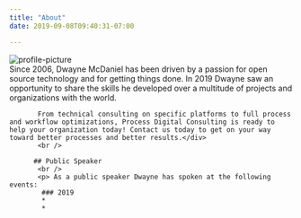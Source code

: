 ```yaml
---
title: "About"
date: 2019-09-08T09:40:31-07:00

---
```


<div class="container wrapper">
			<div class="row">
				<div class="col col-centered">
					<img alt="profile-picture" class="img-responsive img-circle about-picture center-block" src="/images/IMG_8971.jpg">
				</div>
			</div>
            <div class="row">
            <div class="align-self-center about-description">
            Since 2006, Dwayne McDaniel has been driven by a passion for open source technology and for getting things done. In 2019 Dwayne saw an opportunity to share the skills he developed over a multitude of projects and organizations with the world.
           
           From technical consulting on specific platforms to full process and workflow optimizations, Process Digital Consulting is ready to help your organization today! Contact us today to get on your way toward better processes and better results.</div>
           <br />
 

           
            
      
</div>

          ## Public Speaker
           <br />
           <p> As a public speaker Dwayne has spoken at the following events:
            ### 2019
            * 
            *